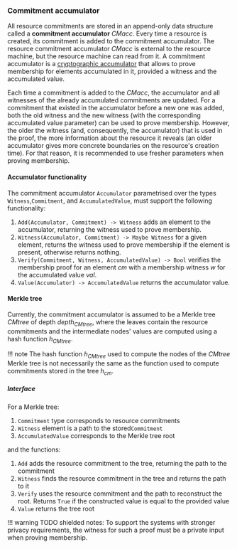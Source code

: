 ### Commitment accumulator

All resource commitments are stored in an append-only data structure called a **commitment accumulator** $CMacc$. Every time a resource is created, its commitment is added to the commitment accumulator. The resource commitment accumulator $CMacc$ is external to the resource machine, but the resource machine can read from it. A commitment accumulator is a [cryptographic accumulator](https://arxiv.org/abs/2103.04330) that allows to prove membership for elements accumulated in it, provided a witness and the accumulated value.

Each time a commitment is added to the $CMacc$, the accumulator and all witnesses of the already accumulated commitments are updated.
For a commitment that existed in the accumulator before a new one was added, both the old witness and the new witness (with the corresponding accumulated value parameter) can be used to prove membership. However, the older the witness (and, consequently, the accumulator) that is used in the proof, the more information about the resource it reveals (an older accumulator gives more concrete boundaries on the resource's creation time). For that reason, it is recommended to use fresher parameters when proving membership.

#### Accumulator functionality

The commitment accumulator `Accumulator` parametrised over the types `Witness`,`Commitment`, and `AccumulatedValue`, must support the following functionality:

1. `Add(Accumulator, Commitment) -> Witness` adds an element to the accumulator, returning the witness used to prove membership.
2. `Witness(Accumulator, Commitment) -> Maybe Witness` for a given element, returns the witness used to prove membership if the element is present, otherwise returns nothing.
3. `Verify(Commitment, Witness, AccumulatedValue) -> Bool` verifies the membership proof for an element $cm$ with a membership witness $w$ for the accumulated value $val$.
4. `Value(Accumulator) -> AccumulatedValue` returns the accumulator value.

#### Merkle tree
Currently, the commitment accumulator is assumed to be a Merkle tree $CMtree$ of depth $depth_{CMtree}$, where the leaves contain the resource commitments and the intermediate nodes' values are computed using a hash function $h_{CMtree}$.

!!! note
    The hash function $h_{CMtree}$ used to compute the nodes of the $CMtree$ Merkle tree is not necessarily the same as the function used to compute commitments stored in the tree $h_{cm}$.

##### Interface

For a Merkle tree:

1. `Commitment` type corresponds to resource commitments
2. `Witness` element is a path to the stored`Commitment`
3. `AccumulatedValue` corresponds to the Merkle tree root

and the functions:

1. `Add` adds the resource commitment to the tree, returning the path to the commitment
2. `Witness` finds the resource commitment in the tree and returns the path to it
3. `Verify` uses the resource commitment and the path to reconstruct the root. Returns `True` if the constructed value is equal to the provided value
4. `Value` returns the tree root


!!! warning
    TODO shielded notes: To support the systems with stronger privacy requirements, the witness for such a proof must be a private input when proving membership.
